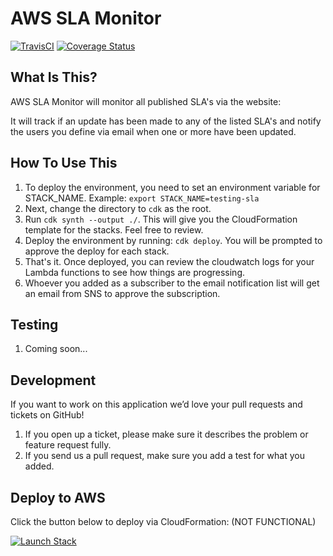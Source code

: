 AWS SLA Monitor
==============================

[![TravisCI](https://travis-ci.org/uber/Python-Sample-Application.svg?branch=master)](https://travis-ci.org/uber/Python-Sample-Application)
[![Coverage Status](https://coveralls.io/repos/uber/Python-Sample-Application/badge.png)](https://coveralls.io/r/uber/Python-Sample-Application)

What Is This?
-------------

AWS SLA Monitor will monitor all published SLA's via the website: <url-here>

It will track if an update has been made to any of the listed SLA's and notify the users you define via email when one or more have been updated.


How To Use This
---------------

1. To deploy the environment, you need to set an environment variable for STACK_NAME. Example: `export STACK_NAME=testing-sla`
2. Next, change the directory to `cdk` as the root. 
3. Run `cdk synth --output ./`. This will give you the CloudFormation template for the stacks. Feel free to review.
4. Deploy the environment by running: `cdk deploy`. You will be prompted to approve the deploy for each stack.
5. That's it. Once deployed, you can review the cloudwatch logs for your Lambda functions to see how things are progressing. 
6. Whoever you added as a subscriber to the email notification list will get an email from SNS to approve the subscription.

Testing
-------

1. Coming soon...

Development
-----------

If you want to work on this application we’d love your pull requests and tickets on GitHub!

1. If you open up a ticket, please make sure it describes the problem or feature request fully.
2. If you send us a pull request, make sure you add a test for what you added.

Deploy to AWS
----------------

Click the button below to deploy via CloudFormation: (NOT FUNCTIONAL)

[![Launch Stack](https://cdn.rawgit.com/buildkite/cloudformation-launch-stack-button-svg/master/launch-stack.svg)](https://console.aws.amazon.com/cloudformation/home#/stacks/new?stackName=buildkite&templateURL=https://s3.amazonaws.com/the-cf-stack-here)
